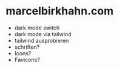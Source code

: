 # marcelbirkhahn.com

- dark mode switch
- dark mode via tailwind
- tailwind ausprobieren
- schriften?
- Icons?
- Favicons?
